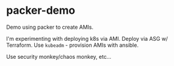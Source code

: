 # packer-demo

Demo using packer to create AMIs.

I'm experimenting with deploying k8s via AMI. Deploy via ASG w/ Terraform. Use
`kubeadm` - provision AMIs with ansible.

Use security monkey/chaos monkey, etc...
